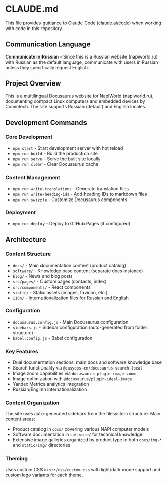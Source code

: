# CLAUDE.md

This file provides guidance to Claude Code (claude.ai/code) when working with code in this repository.

## Communication Language

**Communicate in Russian** - Since this is a Russian website (napiworld.ru) with Russian as the default language, communicate with users in Russian unless they specifically request English.

## Project Overview

This is a multilingual Docusaurus website for NapiWorld (napiworld.ru), documenting compact Linux computers and embedded devices by Comintech. The site supports Russian (default) and English locales.

## Development Commands

### Core Development
- `npm start` - Start development server with hot reload
- `npm run build` - Build the production site
- `npm run serve` - Serve the built site locally
- `npm run clear` - Clear Docusaurus cache

### Content Management
- `npm run write-translations` - Generate translation files
- `npm run write-heading-ids` - Add heading IDs to markdown files
- `npm run swizzle` - Customize Docusaurus components

### Deployment
- `npm run deploy` - Deploy to GitHub Pages (if configured)

## Architecture

### Content Structure
- `docs/` - Main documentation content (product catalog)
- `software/` - Knowledge base content (separate docs instance)
- `blog/` - News and blog posts
- `src/pages/` - Custom pages (contacts, index)
- `src/components/` - React components
- `static/` - Static assets (images, favicon, etc.)
- `i18n/` - Internationalization files for Russian and English

### Configuration
- `docusaurus.config.js` - Main Docusaurus configuration
- `sidebars.js` - Sidebar configuration (auto-generated from folder structure)
- `babel.config.js` - Babel configuration

### Key Features
- Dual documentation sections: main docs and software knowledge base
- Search functionality via `@easyops-cn/docusaurus-search-local`
- Image zoom capabilities via `docusaurus-plugin-image-zoom`
- Image optimization with `@docusaurus/plugin-ideal-image`
- Yandex Metrica analytics integration
- Russian/English internationalization

### Content Organization
The site uses auto-generated sidebars from the filesystem structure. Main content areas:
- Product catalog in `docs/` covering various NAPI computer models
- Software documentation in `software/` for technical knowledge
- Extensive image galleries organized by product type in both `docs/img-*` and `static/img/` directories

### Theming
Uses custom CSS in `src/css/custom.css` with light/dark mode support and custom logo variants for each theme.